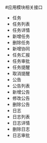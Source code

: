 #应用模块相关接口
* 任务
 * 任务列表
 * 任务详情
 * 新增任务
 * 删除任务
 * 新增协同
 * 任务汇报
 * 任务审批
 * 任务提醒
 * 取消提醒
* 公告
 * 公告列表
 * 新增公告
 * 修改公告
 * 删除公告
* 日志
 * 日志列表
 * 日志详情
 * 删除日志
 * 日志审批